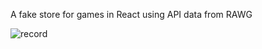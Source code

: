 A fake store for games in React using API data from RAWG

![record](https://user-images.githubusercontent.com/36991474/178038765-0162e267-2215-4339-9779-1f23ae13d342.gif)
